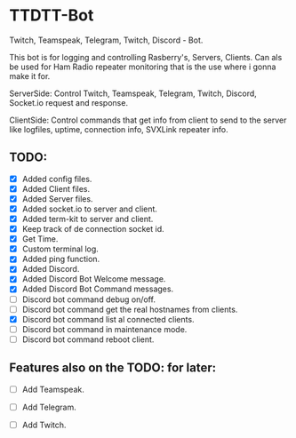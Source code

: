 # TTDTT-Bot

Twitch, Teamspeak, Telegram, Twitch, Discord - Bot. 

This bot is for logging and controlling Rasberry's, Servers, Clients. Can als be used for Ham Radio repeater monitoring that is the use where i gonna make it for.

ServerSide: Control Twitch, Teamspeak, Telegram, Twitch, Discord, Socket.io request and response.

ClientSide: Control commands that get info from client to send to the server like logfiles, uptime, connection info, SVXLink repeater info.

TODO:
----
- [x] Added config files.
- [x] Added Client files.
- [x] Added Server files.
- [x] Added socket.io to server and client.
- [x] Added term-kit to server and client.
- [x] Keep track of de connection socket id.
- [x] Get Time.
- [x] Custom terminal log.
- [x] Added ping function.
- [x] Added Discord.
- [x] Added Discord Bot Welcome message. 
- [x] Added Discord Bot Command messages.
- [ ] Discord bot command debug on/off.
- [ ] Discord bot command get the real hostnames from clients.
- [x] Discord bot command list al connected clients.
- [ ] Discord bot command in maintenance mode.
- [ ] Discord bot command reboot client.

Features also on the TODO: for later:
----
- [ ] Add Teamspeak.
- [ ] Add Telegram.
- [ ] Add Twitch.







